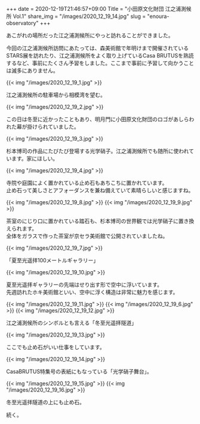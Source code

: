 +++
date  = 2020-12-19T21:46:57+09:00
Title = "小田原文化財団 江之浦測候所 Vol.1"
share_img = "/images/2020_12_19_14.jpg"
slug = "enoura-observatory"
+++

あこがれの場所だった江之浦測候所にやっと訪れることができました。

今回の江之浦測候所訪問にあたっては、森美術館で年明けまで開催されているSTARS展を訪れたり、江之浦測候所をよく取り上げているCasa BRUTUSを熟読するなど、事前にたくさん予習をしました。ここまで事前に予習して向かうことは滅多にありません。

{{< img "/images/2020_12_19_1.jpg" >}}
<p class="caption">江之浦測候所の駐車場から相模湾を望む。</p>
{{< img "/images/2020_12_19_2.jpg" >}}
<p class="caption">この日は冬至に近かったこともあり、明月門に小田原文化財団のロゴがあしらわれた幕が掛けられていました。</p>
{{< img "/images/2020_12_19_3.jpg" >}}
<p class="caption">杉本博司の作品にたびたび登場する光学硝子。江之浦測候所でも随所に使われています。家にほしい。</p>
{{< img "/images/2020_12_19_4.jpg" >}}
<p class="caption">寺院や庭園によく置かれている止め石もあちこちに置かれています。<br>止め石って美しさとアフォーダンスを兼ね備えていて素晴らしいと感じますね。</p>

{{< img "/images/2020_12_19_8.jpg" >}}
{{< img "/images/2020_12_19_9.jpg" >}}
<p class="caption">茶室のにじり口に置かれている踏石も、杉本博司の世界観では光学硝子に置き換えられます。<br>全体をガラスで作った茶室が京セラ美術館で公開されていましたね。</p>

{{< img "/images/2020_12_19_7.jpg" >}}
<p class="caption">「夏至光遥拝100メートルギャラリー」</p>
{{< img "/images/2020_12_19_10.jpg" >}}
<p class="caption">夏至光遥拝ギャラリーの先端はせり出す形で空中に浮いています。<br>先週訪れたホキ美術館といい、空中に浮く構造は非常に魅力を感じます。</p>
{{< img "/images/2020_12_19_11.jpg" >}}
{{< img "/images/2020_12_19_6.jpg" >}}
{{< img "/images/2020_12_19_12.jpg" >}}
<p class="caption">江之浦測候所のシンボルとも言える「冬至光遥拝隧道」</p>
{{< img "/images/2020_12_19_13.jpg" >}}
<p class="caption">ここでも止め石がいい仕事をしています。</p>
{{< img "/images/2020_12_19_14.jpg" >}}
<p class="caption">CasaBRUTUS特集号の表紙にもなっている「光学硝子舞台」。</p>
{{< img "/images/2020_12_19_15.jpg" >}}
{{< img "/images/2020_12_19_16.jpg" >}}
<p class="caption">冬至光遥拝隧道の上にも止め石。</p>

続く。